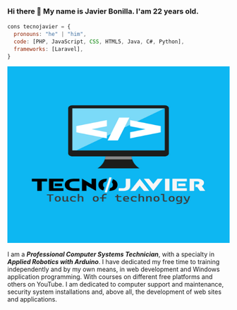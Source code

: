 ### Hi there 👋 My name is Javier Bonilla. I'am 22 years old. 

```js
cons tecnojavier = {
  pronouns: "he" | "him",
  code: [PHP, JavaScript, CSS, HTML5, Java, C#, Python],
  frameworks: [Laravel],
}
```

<div class="img">
  <img src="AZUL.jpg" width="1200px" height="400px">
</img>

<div class="text">
  <p>I am a <strong><i>Professional Computer Systems Technician</i></strong>, with a specialty in <strong><i>Applied Robotics with Arduino</i></strong>. I have dedicated my free time to training independently and by my own means, in web development and Windows application programming. With courses on different free platforms and others on YouTube. I am dedicated to computer support and maintenance, security system installations and, above all, the development of web sites and applications.</p>
</div>

<!--
**tecnojavier/tecnojavier** is a ✨ _special_ ✨ repository because its `README.md` (this file) appears on your GitHub profile.

Here are some ideas to get you started:

- 🔭 I’m currently working on ...
- 🌱 I’m currently learning ...
- 👯 I’m looking to collaborate on ...
- 🤔 I’m looking for help with ...
- 💬 Ask me about ...
- 📫 How to reach me: ...
- 😄 Pronouns: ...
- ⚡ Fun fact: ...
-->
